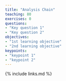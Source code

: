 ```yaml
---
title: "Analysis Chain"
teaching: 80
exercises: 0
questions:
- "Key question 1"
- "Key question 2"
objectives:
- "1st learning objective"
- "2nd learning objective"
keypoints:
- "keypoint 1"
- "keypoint 2"
---
```


{% include links.md %}
